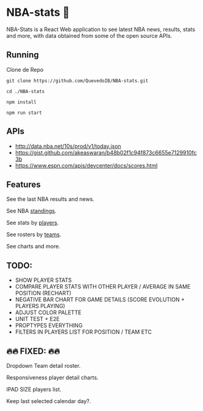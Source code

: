 # NBA-stats 🏀

NBA-Stats is a React Web application to see latest NBA news, results, stats and more, with data obtained from some of the open source APIs.

## Running

Clone de Repo

```
git clone https://github.com/QuevedoIB/NBA-stats.git

cd ./NBA-stats

npm install

npm run start
```

## APIs

- http://data.nba.net/10s/prod/v1/today.json
- https://gist.github.com/akeaswaran/b48b02f1c94f873c6655e7129910fc3b
- https://www.espn.com/apis/devcenter/docs/scores.html

## Features

See the last NBA results and news.

See NBA [standings](https://nba-stats-six.vercel.app/).

See stats by [players](https://nba-stats-six.vercel.app/player-detail/2544).

See rosters by [teams](https://nba-stats-six.vercel.app/team-detail/1610612761).

See charts and more.

## TODO:

- SHOW PLAYER STATS
- COMPARE PLAYER STATS WITH OTHER PLAYER / AVERAGE IN SAME POSITION (RECHART)
- NEGATIVE BAR CHART FOR GAME DETAILS (SCORE EVOLUTION + PLAYERS PLAYING)
- ADJUST COLOR PALETTE
- UNIT TEST + E2E
- PROPTYPES EVERYTHING
- FILTERS IN PLAYERS LIST FOR POSITION / TEAM ETC

## 🔥🔥 FIXED: 🔥🔥

Dropdown Team detail roster.

Responsiveness player detail charts.

IPAD SIZE players list.

Keep last selected calendar day?.
